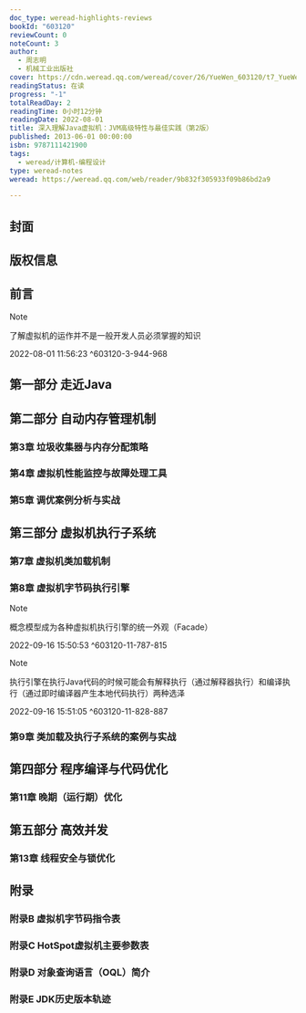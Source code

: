 ```yaml
---
doc_type: weread-highlights-reviews
bookId: "603120"
reviewCount: 0
noteCount: 3
author:
  - 周志明
  - 机械工业出版社
cover: https://cdn.weread.qq.com/weread/cover/26/YueWen_603120/t7_YueWen_603120.jpg
readingStatus: 在读
progress: "-1"
totalReadDay: 2
readingTime: 0小时12分钟
readingDate: 2022-08-01
title: 深入理解Java虚拟机：JVM高级特性与最佳实践（第2版）
published: 2013-06-01 00:00:00
isbn: 9787111421900
tags:
  - weread/计算机-编程设计
type: weread-notes
weread: https://weread.qq.com/web/reader/9b832f305933f09b86bd2a9

---
```



## 封面

## 版权信息

## 前言

> [!NOTE] 
> 了解虚拟机的运作并不是一般开发人员必须掌握的知识
> 
> 2022-08-01 11:56:23 ^603120-3-944-968

## 第一部分 走近Java

## 第二部分 自动内存管理机制

### 第3章 垃圾收集器与内存分配策略

### 第4章 虚拟机性能监控与故障处理工具

### 第5章 调优案例分析与实战

## 第三部分 虚拟机执行子系统

### 第7章 虚拟机类加载机制

### 第8章 虚拟机字节码执行引擎

> [!NOTE] 
> 概念模型成为各种虚拟机执行引擎的统一外观（Facade）
> 
> 2022-09-16 15:50:53 ^603120-11-787-815

> [!NOTE] 
> 执行引擎在执行Java代码的时候可能会有解释执行（通过解释器执行）和编译执行（通过即时编译器产生本地代码执行）两种选泽
> 
> 2022-09-16 15:51:05 ^603120-11-828-887

### 第9章 类加载及执行子系统的案例与实战

## 第四部分 程序编译与代码优化

### 第11章 晚期（运行期）优化

## 第五部分 高效并发

### 第13章 线程安全与锁优化

## 附录

### 附录B 虚拟机字节码指令表

### 附录C HotSpot虚拟机主要参数表

### 附录D 对象查询语言（OQL）简介

### 附录E JDK历史版本轨迹


